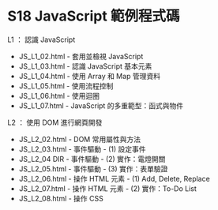 # S18 JavaScript 範例程式碼

L1 ： 認識 JavaScript
* JS_L1_02.html - 套用並檢視 JavaScript
* JS_L1_03.html - 認識 JavaScript 基本元素
* JS_L1_04.html - 使用 Array 和 Map 管理資料
* JS_L1_05.html - 使用流程控制
* JS_L1_06.html - 使用迴圈
* JS_L1_07.html - JavaScript 的多重範型：函式與物件

L2 ： 使用 DOM 進行網頁開發

* JS_L2_02.html - DOM 常用屬性與方法
* JS_L2_03.html - 事件驅動 - (1) 設定事件
* JS_L2_04 DIR - 事件驅動 - (2) 實作：電燈開關
* JS_L2_05.html - 事件驅動 - (3) 實作：表單驗證
* JS_L2_06.html - 操作 HTML 元素 - (1) Add, Delete, Replace
* JS_L2_07.html - 操作 HTML 元素 - (2) 實作：To-Do List
* JS_L2_08.html - 操作 CSS
